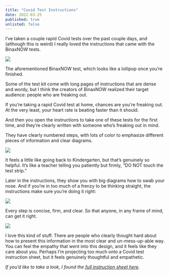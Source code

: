 ```yaml
---
title: "Covid Test Instructions"
date: 2022-03-25
published: true
unlisted: false
---
```


I’ve taken a couple rapid Covid tests over the past couple days, and (although this is weird) I really loved the instructions that came with the BinaxNOW tests.

![](/posts/binaxnow/image-8.png)

The aforementioned BinaxNOW test, which looks like a lollipop once you’re finished.

Some of the test kit come with long pages of instructions that are dense and wordy, but I think the creators of BinaxNOW realized their target audience: people who are freaking out.

If you’re taking a rapid Covid test at home, chances are you’re freaking out. At the very least, your heart rate is beating faster than it should.

And then you open the instructions to take one of these tests for the first time, and they’re clearly written with someone who’s freaking out in mind.

They have clearly numbered steps, with lots of color to emphasize different pieces of information and clear diagrams.

![](/posts/binaxnow/image-9.png)

It feels a little like going back to Kindergarten, but that’s genuinely so helpful. It’s like a teacher telling you patiently but firmly, “DO NOT touch the test strip.”

Later in the instructions, they show you with big diagrams how to swab your nose. And if you’re in too much of a frenzy to be thinking straight, the instructions make sure you’re doing it right:

![](/posts/binaxnow/image-10.png)

Every step is concise, firm, and clear. So that anyone, in any frame of mind, can get it right.

![](/posts/binaxnow/image-11.png)

I love this kind of stuff. There are people who clearly thought hard about how to present this information in the most clear and un-mess-up-able way. You can feel the empathy that went into this design, and it feels like they care about you. Perhaps I’m projecting too much onto a Covid test instruction sheet, but it feels genuinely thoughtful and empathetic.

_If you’d like to take a look, I found the [full instruction sheet here](https://www.maricopa.gov/DocumentCenter/View/70533/BinaxNOW-Antigen-Self-Test-Instructions-EnglishSpanish)._
